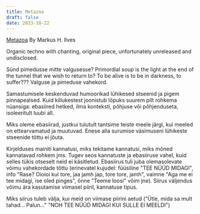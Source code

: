 ```yaml
---
title: Metazoa
draft: false
date: 2023-10-22
---
```


[Metazoa](https://linnateater.ee/lavastused/metazoa/) By Markus H. Ilves

Organic techno with chanting, original piece, unfortunately unreleased and undisclosed.

Sünd pimedusse mitte valgusesse? Primordial soup is the light at the end of the tunnel that we wish to return to? To be alive is to be in darkness, to suffer??? Valguse ja pimeduse vahekord.

Samastumisele keskenduvad humoorikad lühikesed stseenid ja pigem pinnapealsed. Kuid killukestest joonistub lõpuks suurem pilt rohkema nüansiga: ebasiired hetked, ilma konteksti, põhjuse või põhjenduseta, isoleeritult luubi all.

Miks oleme ebasiirad, justkui tulutult tantsime teiste meele järgi, kui meeled on ettearvamatud ja muutuvad. Enese alla surumise väsimuseni lühikeste stseenide tõttu ei jõuta.

Kirjelduses mainiti kannatusi, miks tekitame kannatusi, miks mõned kannatavad rohkem jms. Tugev seos kannatuste ja ebasiiruse vahel, kuid selles tükis otseselt neid ei käsitletud. Ebasiirus tuli juba olemasolevate võimu vahekordade tõttu (erinevatel kujudel: füüsiline "TEE NÜÜD MIDAGI", info "Rase? Oioioi kui tore, jaa jamh jap, tore tore, jamh", vaimne "Aga me ei tee midagi, ise oled pinges", õnne "Teeme loosi" võim jne). Siirus väljendus võimu ära kasutamise viimasel piiril, kannatuse tipus.

Miks siirus tuleb välja, kui meid on viimase piirini aetud ("Ütle, mida sa mult tahad... Palun..." "NOH TEE NÜÜD MIDAGI KUI SULLE EI MEELDI")